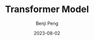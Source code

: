 ---
author: "Benji Peng"
title: "Transformer Model"
description: "An attempt to explore the intricate interplay among diverse industries, from infrastructure to consumer services"
tags: ["branding", "profile", "fundamentals"]
date: 2023-08-02
thumbnail: https://raw.githubusercontent.com/benjipeng/assets/main/rc/blog/products/3d-flow.jpg
---